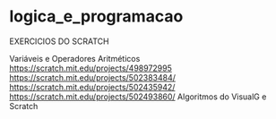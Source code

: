# logica_e_programacao
EXERCICIOS DO SCRATCH

Variáveis e Operadores Aritméticos
https://scratch.mit.edu/projects/498972995
https://scratch.mit.edu/projects/502383484/
https://scratch.mit.edu/projects/502435942/
https://scratch.mit.edu/projects/502493860/
Algoritmos do VisualG e Scratch
